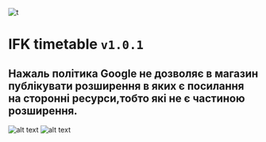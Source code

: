 ![t](https://img.shields.io/github/languages/code-size/maxbutcher1/timetable-extension-for-chrome)
# IFK timetable `v1.0.1`
## Нажаль політика Google не дозволяє в магазин публікувати розширення в яких є посилання на сторонні ресурси,тобто які не є частиною розширення.

![alt text](https://raw.githubusercontent.com/maxbutcher1/maxbutcher1.github.io/main/photoForExtension/screen.png)
![alt text](https://raw.githubusercontent.com/maxbutcher1/maxbutcher1.github.io/main/photoForExtension/s7.png)
